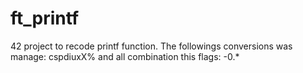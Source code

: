 # ft_printf
42 project to recode printf function.
The followings conversions was manage: cspdiuxX% and all combination this flags: -0.*

